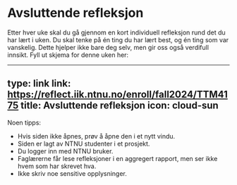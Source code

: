 # Avsluttende refleksjon


Etter hver uke skal du gå gjennom en kort individuell refleksjon rund det du har lært i uken. 
Du skal tenke på én ting du har lært best, og én ting som var vanskelig.
Dette hjelper ikke bare deg selv, men gir oss også verdifull innsikt.
Fyll ut skjema for denne uken her:

---
type: link
link: https://reflect.iik.ntnu.no/enroll/fall2024/TTM4175
title: Avsluttende refleksjon
icon: cloud-sun
---


Noen tipps:
* Hvis siden ikke åpnes, prøv å åpne den i et nytt vindu.
* Siden er lagt av NTNU studenter i et prosjekt.
* Du logger inn med NTNU bruker.
* Faglærerne får lese refleksjoner i en aggregert rapport, men ser ikke hvem som har skrevet hva.
* Ikke skriv noe sensitive opplysninger.